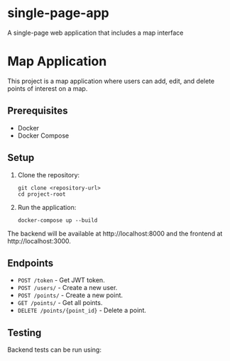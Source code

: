 # single-page-app
A single-page web application that includes a map interface

# Map Application

This project is a map application where users can add, edit, and delete points of interest on a map.

## Prerequisites

- Docker
- Docker Compose

## Setup

1. Clone the repository:
    ```
    git clone <repository-url>
    cd project-root
    ```

2. Run the application:
    ```
    docker-compose up --build
    ```

The backend will be available at http://localhost:8000 and the frontend at http://localhost:3000.

## Endpoints

- `POST /token` - Get JWT token.
- `POST /users/` - Create a new user.
- `POST /points/` - Create a new point.
- `GET /points/` - Get all points.
- `DELETE /points/{point_id}` - Delete a point.

## Testing

Backend tests can be run using:


